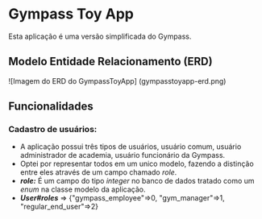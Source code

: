 # Gympass Toy App

Esta aplicação é uma versão simplificada do Gympass.

## Modelo Entidade Relacionamento (ERD)

![Imagem do ERD do GympassToyApp]
(gympasstoyapp-erd.png)

## Funcionalidades

### Cadastro de usuários:
  * A aplicação possui três tipos de usuários, usuário comum, usuário administrador de academia, usuário funcionário da Gympass.
  * Optei por representar todos em um unico modelo, fazendo a distinção entre eles através de um campo chamado _role_.
  * _**role:**_ É um campo do tipo _integer_ no banco de dados tratado como um _enum_ na classe modelo da aplicação.
  * _**User#roles**_ => {"gympass_employee"=>0, "gym_manager"=>1, "regular_end_user"=>2}
